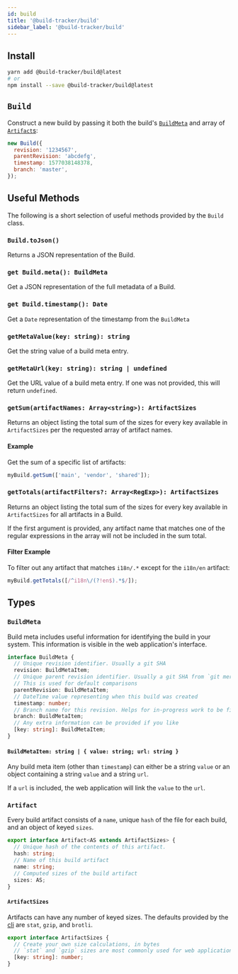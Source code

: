 ```yaml
---
id: build
title: '@build-tracker/build'
sidebar_label: '@build-tracker/build'
---
```


## Install

```sh
yarn add @build-tracker/build@latest
# or
npm install --save @build-tracker/build@latest
```

## `Build`

Construct a new build by passing it both the build's [`BuildMeta`](#buildmeta) and array of [`Artifact`s](#artifact):

```js
new Build({
  revision: '1234567',
  parentRevision: 'abcdefg',
  timestamp: 1577038148378,
  branch: 'master',
});
```

## Useful Methods

The following is a short selection of useful methods provided by the `Build` class.

### `Build.toJson()`

Returns a JSON representation of the Build.

### `get Build.meta(): BuildMeta`

Get a JSON representation of the full metadata of a Build.

### `get Build.timestamp(): Date`

Get a `Date` representation of the timestamp from the `BuildMeta`

### `getMetaValue(key: string): string`

Get the string value of a build meta entry.

### `getMetaUrl(key: string): string | undefined`

Get the URL value of a build meta entry. If one was not provided, this will return `undefined`.

### `getSum(artifactNames: Array<string>): ArtifactSizes`

Returns an object listing the total sum of the sizes for every key available in `ArtifactSizes` per the requested array of artifact names.

#### Example

Get the sum of a specific list of artifacts:

```js
myBuild.getSum(['main', 'vendor', 'shared']);
```

### `getTotals(artifactFilters?: Array<RegExp>): ArtifactSizes`

Returns an object listing the total sum of the sizes for every key available in `ArtifactSizes` for all artifacts in a Build.

If the first argument is provided, any artifact name that matches one of the regular expressions in the array will not be included in the sum total.

#### Filter Example

To filter out any artifact that matches `i18n/.*` except for the `i18n/en` artifact:

```js
myBuild.getTotals([/^i18n\/(?!en$).*$/]);
```

## Types

### `BuildMeta`

Build meta includes useful information for identifying the build in your system. This information is visible in the web application's interface.

```ts
interface BuildMeta {
  // Unique revision identifier. Usually a git SHA
  revision: BuildMetaItem;
  // Unique parent revision identifier. Usually a git SHA from `git merge-base $revision`.
  // This is used for default comparisons
  parentRevision: BuildMetaItem;
  // DateTime value representing when this build was created
  timestamp: number;
  // Branch name for this revision. Helps for in-progress work to be filtered from the default UI
  branch: BuildMetaItem;
  // Any extra information can be provided if you like
  [key: string]: BuildMetaItem;
}
```

#### `BuildMetaItem: string | { value: string; url: string }`

Any build meta item (other than `timestamp`) can either be a string `value` or an object containing a string `value` and a string `url`.

If a `url` is included, the web application will link the `value` to the `url`.

### `Artifact`

Every build artifact consists of a `name`, unique `hash` of the file for each build, and an object of keyed `sizes`.

```ts
export interface Artifact<AS extends ArtifactSizes> {
  // Unique hash of the contents of this artifact.
  hash: string;
  // Name of this build artifact
  name: string;
  // Computed sizes of the build artifact
  sizes: AS;
}
```

#### `ArtifactSizes`

Artifacts can have any number of keyed sizes. The defaults provided by the [cli](packages/cli.md) are `stat`, `gzip`, and `brotli`.

```ts
export interface ArtifactSizes {
  // Create your own size calculations, in bytes
  // `stat` and `gzip` sizes are most commonly used for web applications
  [key: string]: number;
}
```
